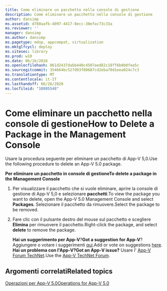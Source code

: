 ```yaml
---
title: Come eliminare un pacchetto nella console di gestione
description: Come eliminare un pacchetto nella console di gestione
author: dansimp
ms.assetid: d780aafb-4097-4417-8ecc-30efac73c33a
ms.reviewer: ''
manager: dansimp
ms.author: dansimp
ms.pagetype: mdop, appcompat, virtualization
ms.mktglfcycl: deploy
ms.sitesec: library
ms.prod: w10
ms.date: 06/16/2016
ms.openlocfilehash: 861d2437dabb440c4507aed82c18ff6b0b0fea5c
ms.sourcegitcommit: 354664bc527d93f80687cd2eba70d1eea024c7c3
ms.translationtype: MT
ms.contentlocale: it-IT
ms.lasthandoff: 06/26/2020
ms.locfileid: "10805548"
---
```

# <span data-ttu-id="fd61a-103">Come eliminare un pacchetto nella console di gestione</span><span class="sxs-lookup"><span data-stu-id="fd61a-103">How to Delete a Package in the Management Console</span></span>


<span data-ttu-id="fd61a-104">Usare la procedura seguente per eliminare un pacchetto di App-V 5,0.</span><span class="sxs-lookup"><span data-stu-id="fd61a-104">Use the following procedure to delete an App-V 5.0 package.</span></span>

**<span data-ttu-id="fd61a-105">Per eliminare un pacchetto in console di gestione</span><span class="sxs-lookup"><span data-stu-id="fd61a-105">To delete a package in the Management Console</span></span>**

1.  <span data-ttu-id="fd61a-106">Per visualizzare il pacchetto che si vuole eliminare, aprire la console di gestione di App-V 5,0 e selezionare **pacchetti**.</span><span class="sxs-lookup"><span data-stu-id="fd61a-106">To view the package you want to delete, open the App-V 5.0 Management Console and select **Packages**.</span></span> <span data-ttu-id="fd61a-107">Selezionare il pacchetto da rimuovere.</span><span class="sxs-lookup"><span data-stu-id="fd61a-107">Select the package to be removed.</span></span>

2.  <span data-ttu-id="fd61a-108">Fare clic con il pulsante destro del mouse sul pacchetto e scegliere **Elimina** per rimuovere il pacchetto.</span><span class="sxs-lookup"><span data-stu-id="fd61a-108">Right-click the package, and select **delete** to remove the package.</span></span>

    <span data-ttu-id="fd61a-109">**Hai un suggerimento per App-V**?</span><span class="sxs-lookup"><span data-stu-id="fd61a-109">**Got a suggestion for App-V**?</span></span> <span data-ttu-id="fd61a-110">Aggiungere o votare i suggerimenti [qui](http://appv.uservoice.com/forums/280448-microsoft-application-virtualization).</span><span class="sxs-lookup"><span data-stu-id="fd61a-110">Add or vote on suggestions [here](http://appv.uservoice.com/forums/280448-microsoft-application-virtualization).</span></span> **<span data-ttu-id="fd61a-111">Hai un problema con l'App-V?</span><span class="sxs-lookup"><span data-stu-id="fd61a-111">Got an App-V issue?</span></span>** <span data-ttu-id="fd61a-112">Usare l' [App-V Forum TechNet](https://social.technet.microsoft.com/Forums/home?forum=mdopappv).</span><span class="sxs-lookup"><span data-stu-id="fd61a-112">Use the [App-V TechNet Forum](https://social.technet.microsoft.com/Forums/home?forum=mdopappv).</span></span>

## <span data-ttu-id="fd61a-113">Argomenti correlati</span><span class="sxs-lookup"><span data-stu-id="fd61a-113">Related topics</span></span>


[<span data-ttu-id="fd61a-114">Operazioni per App-V 5.0</span><span class="sxs-lookup"><span data-stu-id="fd61a-114">Operations for App-V 5.0</span></span>](operations-for-app-v-50.md)

 

 






